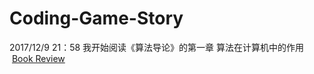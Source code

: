 # Coding-Game-Story
2017/12/9 21：58 我开始阅读《算法导论》的第一章 算法在计算机中的作用  [Book Review]("https://github.com/WindRunnerCackerChen/Coding-Game-Story/master/")
